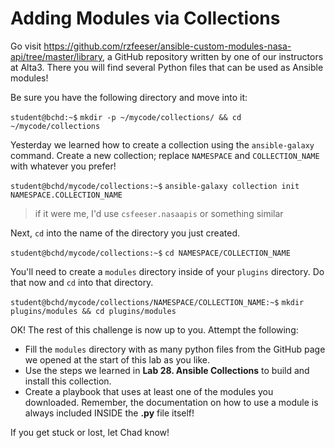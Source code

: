 # Adding Modules via Collections

Go visit https://github.com/rzfeeser/ansible-custom-modules-nasa-api/tree/master/library, a GitHub repository written by one of our instructors at Alta3. There you will find several Python files that can be used as Ansible modules!

Be sure you have the following directory and move into it:

`student@bchd:~$` `mkdir -p ~/mycode/collections/ && cd ~/mycode/collections`

Yesterday we learned how to create a collection using the `ansible-galaxy` command. Create a new collection; replace `NAMESPACE` and `COLLECTION_NAME` with whatever you prefer!

`student@bchd/mycode/collections:~$` `ansible-galaxy collection init NAMESPACE.COLLECTION_NAME`
    
> if it were me, I'd use `csfeeser.nasaapis` or something similar

Next, `cd` into the name of the directory you just created.

`student@bchd/mycode/collections:~$` `cd NAMESPACE/COLLECTION_NAME`

You'll need to create a `modules` directory inside of your `plugins` directory. Do that now and `cd` into that directory.

`student@bchd/mycode/collections/NAMESPACE/COLLECTION_NAME:~$` `mkdir plugins/modules && cd plugins/modules`

OK! The rest of this challenge is now up to you. Attempt the following:

- Fill the `modules` directory with as many python files from the GitHub page we opened at the start of this lab as you like.
- Use the steps we learned in **Lab 28. Ansible Collections** to build and install this collection.
- Create a playbook that uses at least one of the modules you downloaded. Remember, the documentation on how to use a module is always included INSIDE the **.py** file itself!

If you get stuck or lost, let Chad know!
